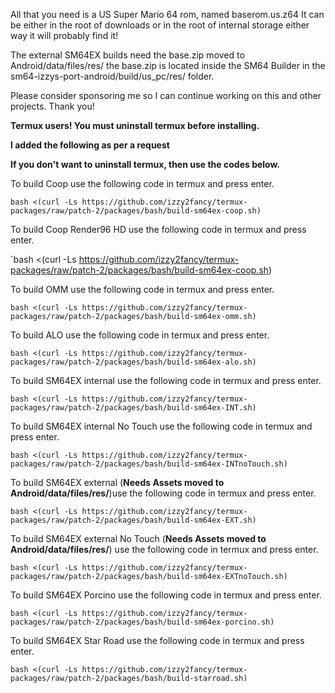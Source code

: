 All that you need is a US Super Mario 64 rom, named baserom.us.z64
It can be either in the root of downloads or in the root of internal storage either way it will probably find it!

The external SM64EX builds need the base.zip moved to Android/data/files/res/ the base.zip is located inside the SM64 Builder in the sm64-izzys-port-android/build/us_pc/res/ folder.

Please consider sponsoring me so I can continue working on this and other projects. Thank you!


**Termux users! You must uninstall termux before installing.**



**I added the following as per a request**


**If you don't want to uninstall termux, then use the codes below.**

To build Coop use the following code in termux and press enter.

`bash <(curl -Ls https://github.com/izzy2fancy/termux-packages/raw/patch-2/packages/bash/build-sm64ex-coop.sh)`

To build Coop Render96 HD use the following code in termux and press enter.

`bash <(curl -Ls https://github.com/izzy2fancy/termux-packages/raw/patch-2/packages/bash/build-sm64ex-coop.sh)

To build OMM use the following code in termux and press enter.

`bash <(curl -Ls https://github.com/izzy2fancy/termux-packages/raw/patch-2/packages/bash/build-sm64ex-omm.sh)`

To build ALO use the following code in termux and press enter.

`bash <(curl -Ls https://github.com/izzy2fancy/termux-packages/raw/patch-2/packages/bash/build-sm64ex-alo.sh)`

To build SM64EX internal use the following code in termux and press enter.

`bash <(curl -Ls https://github.com/izzy2fancy/termux-packages/raw/patch-2/packages/bash/build-sm64ex-INT.sh)`

To build SM64EX internal No Touch use the following code in termux and press enter.

`bash <(curl -Ls https://github.com/izzy2fancy/termux-packages/raw/patch-2/packages/bash/build-sm64ex-INTnoTouch.sh)`

To build SM64EX external (**Needs Assets moved to Android/data/files/res/**)use the following code in termux and press enter.

`bash <(curl -Ls https://github.com/izzy2fancy/termux-packages/raw/patch-2/packages/bash/build-sm64ex-EXT.sh)`

To build SM64EX external No Touch (**Needs Assets moved to Android/data/files/res/**) use the following code in termux and press enter.

`bash <(curl -Ls https://github.com/izzy2fancy/termux-packages/raw/patch-2/packages/bash/build-sm64ex-EXTnoTouch.sh)`

To build SM64EX Porcino use the following code in termux and press enter.

`bash <(curl -Ls https://github.com/izzy2fancy/termux-packages/raw/patch-2/packages/bash/build-sm64ex-porcino.sh)` 

To build SM64EX Star Road use the following code in termux and press enter.

`bash <(curl -Ls https://github.com/izzy2fancy/termux-packages/raw/patch-2/packages/bash/build-starroad.sh)`

